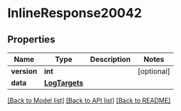 # InlineResponse20042

## Properties
Name | Type | Description | Notes
------------ | ------------- | ------------- | -------------
**version** | **int** |  | [optional] 
**data** | [**LogTargets**](LogTargets.md) |  | 

[[Back to Model list]](../README.md#documentation-for-models) [[Back to API list]](../README.md#documentation-for-api-endpoints) [[Back to README]](../README.md)

